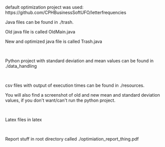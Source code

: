 <p>default optimization project was used: https://github.com/CPHBusinessSoftUFO/letterfrequencies</p>
<p>Java files can be found in ./trash.</p>
<p>Old java file is called OldMain.java</p>
<p>New and optimized java file is called Trash.java</p>
<br>
<p>Python project with standard deviation and mean values can be found in ./data_handling</p>
<br>
<p>csv files with output of execution times can be found in ./resources.</p>
<p>You will also find a screenshot of old and new mean and standard deviation values, if you don't want/can't run the python project.</p>
<br>
<p>Latex files in latex</p>
<br>
<p>Report stuff in root directory called ./optimiation_report_thing.pdf</p>